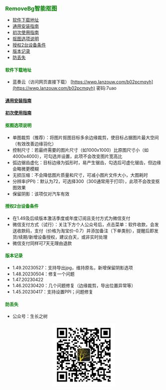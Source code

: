 
<b><font color=green size=4>
RemoveBg智能抠图
</font></b>

- [软件下载地址](#软件下载地址)
- [通用安装指南](#通用安装指南)
- [初次使用指南](#初次使用指南)
- [抠图选项说明](#抠图选项说明)
- [授权2台设备条件](#授权2台设备条件)
- [版本记录](#版本记录)
- [防丢失](#防丢失)



#### <font color=green>软件下载地址</font>
- 蓝奏云（访问网页直接下载）
[https://wwp.lanzouw.com/b02pcmqyh](https://wwp.lanzouw.com/b02pcmqyh)  密码:7uao

#### [通用安装指南](../../univer/install.md)
#### [初次使用指南](./tutor.md)
#### <font color=green>抠图选项说明</font>
- 单图裁剪（推荐）：将图片抠图目标多余边缘裁剪，使目标占据图片最大空间（有效改善边缘羽化）
- 控制尺寸：若最终需要的图片尺寸（如1000x1000）比原图尺寸小（如4000x4000），可勾选并设置，此项不会改变图片宽高比
- 弧边锯齿虚化：目标边缘为弧形时，易产生锯齿，勾选后可虚化锯齿，但边缘会略微更模糊
- 无损压缩：不会降低图片质量和尺寸，可减小图片文件大小，大图耗时
- 分辨率(PPI)：默认为72，可选择300（300通常用于打印），此项不会改变抠图效果
- 保留阴影：该项仅对汽车有效

#### <font color=green>授权2台设备条件</font>
- 在1.49及后续版本激活季度或年度订阅且支付方式为微信支付
- 微信支付方式（试行）：关注下方个人公众号后，点击菜单：软件收款，会发送收款码，支付（价格为淘宝价-0.7）并添加备注（下单类别），提醒后即发货/续期/新增设备授权，建议白天，或非实时处理
- 微信支付同样可7天无理由退款

#### <font color=green>版本记录</font>
- 1.49.20230527：支持导出jpg，维持原名，新增保留阴影选项
- 1.48.20230504：修复一个问题
- 1.47.20230422
- 1.46.20230420：几个问题修复（边缘裁剪，导出位置异常等）
- 1.45.20230417：支持设置PPI；问题修复

#### <font color=green>防丢失</font>
- 公众号：生长之树
<center><img src="../../../assets/qrcode_for.jpg" width="200px"></center>

<!-- #### <font color=green>微信支付专享优惠</font>
- 月度上限200包月，淘宝当前价-0.7：12.7-0.7 = 12
- 月度上限200包季，淘宝当前价-1.7：28.7-1.7 = 27
- 月度上限300包年，淘宝当前价-3.7：87.7-3.7 = 84，月度上限增加50张：350

- 支付方式：添加微信号后支付即可
- 微信号：ahsira
- 备注：可能无法立刻看到，但尽量及时发货(手动发货) -->